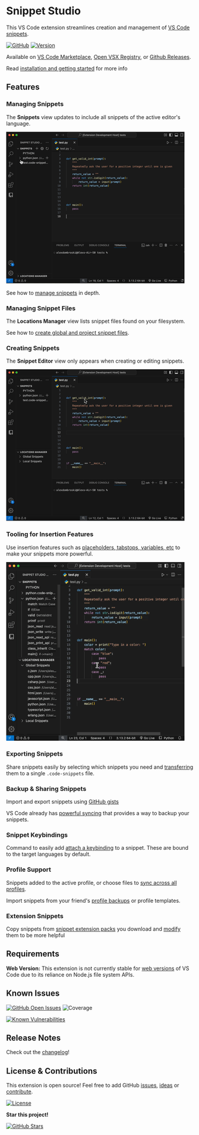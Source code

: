 # Snippet Studio

This VS Code extension streamlines creation and management of [VS Code snippets](https://code.visualstudio.com/docs/editor/userdefinedsnippets).

[![GitHub](https://img.shields.io/badge/GitHub-Repo-blue?logo=github)](https://github.com/alexanderdombroski/snippetstudio) [![Version](https://badge.fury.io/gh/alexanderdombroski%2Fsnippetstudio.svg)](https://badge.fury.io/gh/alexanderdombroski%2Fsnippetstudio)

Available on [VS Code Marketplace](https://marketplace.visualstudio.com/items/AlexDombroski.snippetstudio), [Open VSX Registry](https://open-vsx.org/extension/AlexDombroski/snippetstudio), or [Github Releases](https://github.com/alexanderdombroski/snippetstudio/releases).

Read [installation and getting started](https://alexanderdombroski.github.io/snippetstudio/docs/getting-started/installation) for more info

## Features

### Managing Snippets

The **Snippets** view updates to include all snippets of the active editor's language.

![Edit Snippet Example](https://raw.githubusercontent.com/alexanderdombroski/snippetstudio/refs/heads/main/public/examples/edit.gif)

See how to [manage snippets](https://alexanderdombroski.github.io/snippetstudio/docs/snippet-management/snippet-crud) in depth.

### Managing Snippet Files

The **Locations Manager** view lists snippet files found on your filesystem.

See how to [create global and project snippet files](https://alexanderdombroski.github.io/snippetstudio/docs/snippet-management/global-vs-local).

### Creating Snippets

The **Snippet Editor** view only appears when creating or editing snippets.

![Creating a Snippet from Selection](https://raw.githubusercontent.com/alexanderdombroski/snippetstudio/refs/heads/main/public/examples/selection.gif)

### Tooling for Insertion Features

Use insertion features such as [placeholders, tabstops, variables, etc](https://alexanderdombroski.github.io/snippetstudio/docs/snippet-management/snippet-insertion-features) to make your snippets more powerful.

![Snippet Placeholder Example](https://raw.githubusercontent.com/alexanderdombroski/snippetstudio/refs/heads/main/public/examples/placeholder.gif)

### Exporting Snippets

Share snippets easily by selecting which snippets you need and [transferring](https://alexanderdombroski.github.io/snippetstudio/docs/snippet-management/export-snippets) them to a single `.code-snippets` file.

### Backup & Sharing Snippets

Import and export snippets using [GitHub gists](https://alexanderdombroski.github.io/snippetstudio/docs/github-integration/gists)

VS Code already has [powerful syncing](https://code.visualstudio.com/docs/configure/settings-sync) that provides a way to backup your snippets.

### Snippet Keybindings

Command to easily add [attach a keybinding](https://alexanderdombroski.github.io/snippetstudio/docs/snippet-management/keybinding-snippets) to a snippet. These are bound to the target languages by default.

### Profile Support

Snippets added to the active profile, or choose files to [sync across all profiles](https://alexanderdombroski.github.io/snippetstudio/docs/snippet-management/profile-snippets).

Import snippets from your friend's [profile backups](https://alexanderdombroski.github.io/snippetstudio/docs/snippet-management/backup-and-restore-snippets) or profile templates.

### Extension Snippets

Copy snippets from [snippet extension packs](https://code.visualstudio.com/docs/editing/userdefinedsnippets#_install-snippets-from-the-marketplace) you download and [modify](https://alexanderdombroski.github.io/snippetstudio/docs/snippet-management/extension-snippets) them to be more helpful

## Requirements

**Web Version:** This extension is not currently stable for [web versions](https://code.visualstudio.com/api/extension-guides/web-extensions) of VS Code due to its reliance on Node.js file system APIs.

## Known Issues

[![GitHub Open Issues](https://img.shields.io/github/issues-raw/alexanderdombroski/snippetstudio)](https://github.com/alexanderdombroski/snippetstudio/issues) ![Coverage](https://img.shields.io/badge/coverage-84.5%25-limegreen)

[![Known Vulnerabilities](https://snyk.io/test/github/alexanderdombroski/snippetstudio/badge.svg)](https://snyk.io/test/github/alexanderdombroski/snippetstudio)

## Release Notes

Check out the [changelog](https://github.com/alexanderdombroski/snippetstudio/blob/main/CHANGELOG.md)!

## License & Contributions

This extension is open source! Feel free to add GitHub [issues](https://github.com/alexanderdombroski/snippetstudio/issues), [ideas](https://github.com/alexanderdombroski/snippetstudio/discussions) or [contribute](https://github.com/alexanderdombroski/snippetstudio/blob/main/CONTRIBUTING.md).

[![License](https://img.shields.io/github/license/alexanderdombroski/snippetstudio)](https://github.com/alexanderdombroski/snippetstudio?tab=MIT-1-ov-file#readme)

**Star this project!**

[![GitHub Stars](https://img.shields.io/github/stars/alexanderdombroski/snippetstudio?style=social)](https://github.com/alexanderdombroski/snippetstudio)
